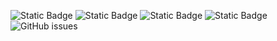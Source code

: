 ![Static Badge](https://img.shields.io/badge/blacklists-60-000000) ![Static Badge](https://img.shields.io/badge/blacklisted-2524256-cc0000) ![Static Badge](https://img.shields.io/badge/whitelisted-2244-00CC00) ![Static Badge](https://img.shields.io/badge/streaming_blacklist-28107-000000) ![GitHub issues](https://img.shields.io/github/issues/fabriziosalmi/blacklists)
